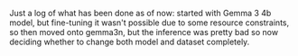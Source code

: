 Just a log of what has been done as of now:
started with Gemma 3 4b model, but fine-tuning it wasn't possible due to some resource constraints, so then moved onto gemma3n, but the inference was pretty bad so now deciding whether to change both model and dataset completely.
